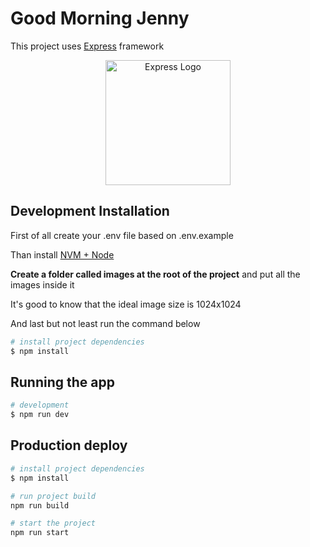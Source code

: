 # Good Morning Jenny

This project uses [Express](https://expressjs.com/pt-br/) framework

<p align="center">
  <a href="https://expressjs.com/pt-br/" target="blank"><img src="https://encrypted-tbn0.gstatic.com/images?q=tbn:ANd9GcQLA972a1NXwGHTIpgjxpRdu1DD5te1evggDgjNvM_FcbtGxaPYrHbV27RNzJSA_ZhrY28&usqp=CAU" width="200" alt="Express Logo" /></a>
</p>

## Development Installation

First of all create your .env file based on .env.example

Than install [NVM + Node](https://fabiojanio.medium.com/nvm-gerencie-m%C3%BAltiplas-instala%C3%A7%C3%B5es-do-node-js-6fcd0f13aaf7)

**Create a folder called images at the root of the project** and put all the images inside it

It's good to know that the ideal image size is 1024x1024

And last but not least run the command below

```bash
# install project dependencies
$ npm install
```

## Running the app

```bash
# development
$ npm run dev
```

## Production deploy

```bash
# install project dependencies
$ npm install

# run project build
npm run build

# start the project
npm run start
```
